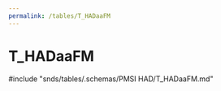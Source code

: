 ```yaml
---
permalink: /tables/T_HADaaFM
---
```

# T\_HADaaFM
<!-- SPDX-License-Identifier: MPL-2.0 -->

<!-- ATTENTION : Ne pas supprimer ou modifier la ligne ci-dessous -->
#include "snds/tables/.schemas/PMSI HAD/T_HADaaFM.md"
<!-- ATTENTION : Ne pas supprimer ou modifier la ligne ci-dessus -->
